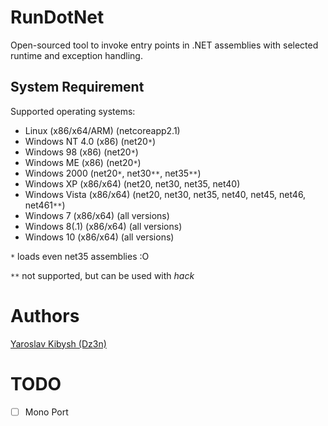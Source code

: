 # RunDotNet

Open-sourced tool to invoke entry points in .NET assemblies with selected runtime and exception handling.

## System Requirement

Supported operating systems:
- Linux (x86/x64/ARM) (netcoreapp2.1)
- Windows NT 4.0 (x86) (net20``*``)
- Windows 98 (x86) (net20``*``)
- Windows ME (x86) (net20``*``)
- Windows 2000 (net20``*``, net30``**``, net35``**``)
- Windows XP (x86/x64) (net20, net30, net35, net40)
- Windows Vista (x86/x64) (net20, net30, net35, net40, net45, net46, net461``**``)
- Windows 7 (x86/x64) (all versions)
- Windows 8(.1) (x86/x64) (all versions)
- Windows 10 (x86/x64) (all versions)

``*`` loads even net35 assemblies :O

``**`` not supported, but can be used with *hack*

# Authors

[Yaroslav Kibysh (Dz3n)](https://github.com/feel-the-dz3n)

# TODO

- [ ] Mono Port
